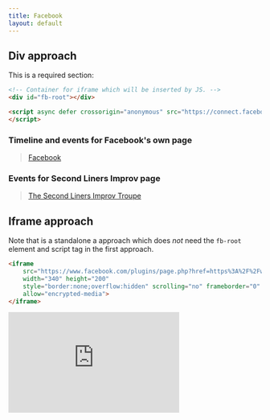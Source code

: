 ```yaml
---
title: Facebook
layout: default
---
```


## Div approach

This is a required section:

```html
<!-- Container for iframe which will be inserted by JS. -->
<div id="fb-root"></div>

<script async defer crossorigin="anonymous" src="https://connect.facebook.net/en_GB/sdk.js#xfbml=1&version=v4.0">
</script>
```

<!-- Container for iframe which will be inserted by JS. -->
<div id="fb-root"></div>

<script async defer crossorigin="anonymous" src="https://connect.facebook.net/en_GB/sdk.js#xfbml=1&version=v4.0">
</script>


### Timeline and events for Facebook's own page

<!-- Widget -->
<div class="fb-page" data-href="https://www.facebook.com/facebook" data-tabs="timeline,events" data-width=""
    data-height="" data-small-header="true" data-adapt-container-width="true" data-hide-cover="false"
    data-show-facepile="false">
    <blockquote cite="https://www.facebook.com/facebook" class="fb-xfbml-parse-ignore"><a
            href="https://www.facebook.com/facebook">Facebook</a></blockquote>
</div>


### Events for Second Liners Improv page

<!-- Widget -->
<div class="fb-page" data-href="https://www.facebook.com/secondlinersimprov" data-tabs="events" data-width=""
    data-height="" data-small-header="true" data-adapt-container-width="true" data-hide-cover="false"
    data-show-facepile="false">
    <blockquote cite="https://www.facebook.com/secondlinersimprov" class="fb-xfbml-parse-ignore"><a
            href="https://www.facebook.com/secondlinersimprov">The Second Liners Improv Troupe</a></blockquote>
</div>


## Iframe approach

Note that is a standalone a approach which does _not_ need the `fb-root` element and script tag in the first approach.

```html
<iframe
    src="https://www.facebook.com/plugins/page.php?href=https%3A%2F%2Fwww.facebook.com%2Fsecondlinersimprov&tabs=events&width=340&height=200&small_header=true&adapt_container_width=true&hide_cover=false&show_facepile=false&appId"
    width="340" height="200"
    style="border:none;overflow:hidden" scrolling="no" frameborder="0" allowTransparency="true"
    allow="encrypted-media">
</iframe>
```


<iframe
    src="https://www.facebook.com/plugins/page.php?href=https%3A%2F%2Fwww.facebook.com%2Fsecondlinersimprov&tabs=events&width=340&height=200&small_header=true&adapt_container_width=true&hide_cover=false&show_facepile=false&appId"
    width="340" height="200"
    style="border:none;overflow:hidden" scrolling="no" frameborder="0" allowTransparency="true"
    allow="encrypted-media">
</iframe>
